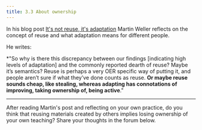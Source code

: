 ```yaml
---
title: 3.3 About ownership
---
```


In his blog post [It's not reuse, it's adaptation][1] Martin Weller reflects on the concept of reuse and what adaptation means for different people. 

He writes: 

*"So why is there this discrepancy between our findings [indicating high levels of adaptation] and the commonly reported dearth of reuse? Maybe it’s semantics? Reuse is perhaps a very OER specific way of putting it, and people aren’t sure if what they’ve done counts as reuse. **Or maybe reuse sounds cheap, like stealing, whereas adapting has connotations of improving, taking ownership of, being active**."


----------
After reading Martin's post and reflecting on your own practice, do you think that reusing materials created by others implies losing ownership of your own teaching? Share your thoughts in the forum below.

  [1]: http://blog.edtechie.net/oer/its-not-reuse-its-adaptation/

